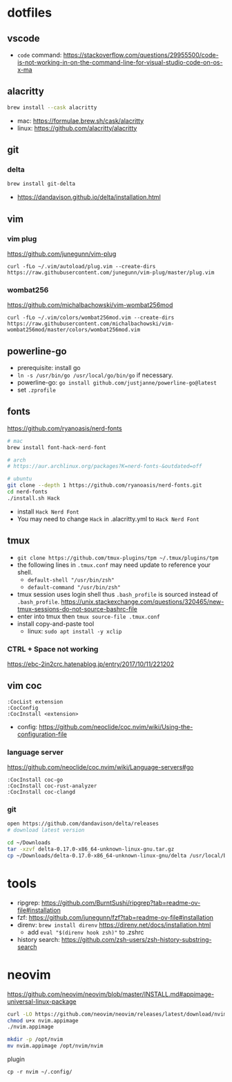 # dotfiles

## vscode
* `code` command: https://stackoverflow.com/questions/29955500/code-is-not-working-in-on-the-command-line-for-visual-studio-code-on-os-x-ma

## alacritty

```sh
brew install --cask alacritty
```
* mac: https://formulae.brew.sh/cask/alacritty
* linux: https://github.com/alacritty/alacritty

## git

### delta
```sh
brew install git-delta
```
* https://dandavison.github.io/delta/installation.html

## vim
### vim plug
https://github.com/junegunn/vim-plug
```
curl -fLo ~/.vim/autoload/plug.vim --create-dirs https://raw.githubusercontent.com/junegunn/vim-plug/master/plug.vim
```
### wombat256
https://github.com/michalbachowski/vim-wombat256mod
```
curl -fLo ~/.vim/colors/wombat256mod.vim --create-dirs https://raw.githubusercontent.com/michalbachowski/vim-wombat256mod/master/colors/wombat256mod.vim
```

## powerline-go
- prerequisite: install go
- `ln -s /usr/bin/go /usr/local/go/bin/go` if necessary.
- powerline-go:  `go install github.com/justjanne/powerline-go@latest`
- set `.zprofile`

## fonts
https://github.com/ryanoasis/nerd-fonts
```sh
# mac
brew install font-hack-nerd-font

# arch
# https://aur.archlinux.org/packages?K=nerd-fonts-&outdated=off

# ubuntu
git clone --depth 1 https://github.com/ryanoasis/nerd-fonts.git
cd nerd-fonts
./install.sh Hack
```
- install `Hack Nerd Font`
- You may need to change `Hack` in .alacritty.yml to `Hack Nerd Font`

## tmux
- `git clone https://github.com/tmux-plugins/tpm ~/.tmux/plugins/tpm`
- the following lines in `.tmux.conf` may need update to reference your shell.
  - `default-shell "/usr/bin/zsh"`
  - `default-command "/usr/bin/zsh"`
- tmux session uses login shell thus `.bash_profile` is sourced instead of `.bash_profile`. https://unix.stackexchange.com/questions/320465/new-tmux-sessions-do-not-source-bashrc-file
- enter into tmux then `tmux source-file .tmux.conf`
- install copy-and-paste tool
  - linux: `sudo apt install -y xclip`

###  CTRL + Space not working
https://ebc-2in2crc.hatenablog.jp/entry/2017/10/11/221202

## vim coc
```
:CocList extension
:CocConfig
:CocInstall <extension>
```
- config: https://github.com/neoclide/coc.nvim/wiki/Using-the-configuration-file

### language server
https://github.com/neoclide/coc.nvim/wiki/Language-servers#go
```
:CocInstall coc-go
:CocInstall coc-rust-analyzer
:CocInstall coc-clangd
```

### git
```sh
open https://github.com/dandavison/delta/releases
# download latest version

cd ~/Downloads
tar -xzvf delta-0.17.0-x86_64-unknown-linux-gnu.tar.gz
cp ~/Downloads/delta-0.17.0-x86_64-unknown-linux-gnu/delta /usr/local/bin/
```

# tools
* ripgrep: https://github.com/BurntSushi/ripgrep?tab=readme-ov-file#installation
* fzf: https://github.com/junegunn/fzf?tab=readme-ov-file#installation
* direnv: `brew install direnv` https://direnv.net/docs/installation.html
  * add `eval "$(direnv hook zsh)"` to .zshrc
* history search: https://github.com/zsh-users/zsh-history-substring-search

# neovim
https://github.com/neovim/neovim/blob/master/INSTALL.md#appimage-universal-linux-package
```sh
curl -LO https://github.com/neovim/neovim/releases/latest/download/nvim.appimage
chmod u+x nvim.appimage
./nvim.appimage
```
```sh
mkdir -p /opt/nvim
mv nvim.appimage /opt/nvim/nvim
```
plugin
```
cp -r nvim ~/.config/
```
